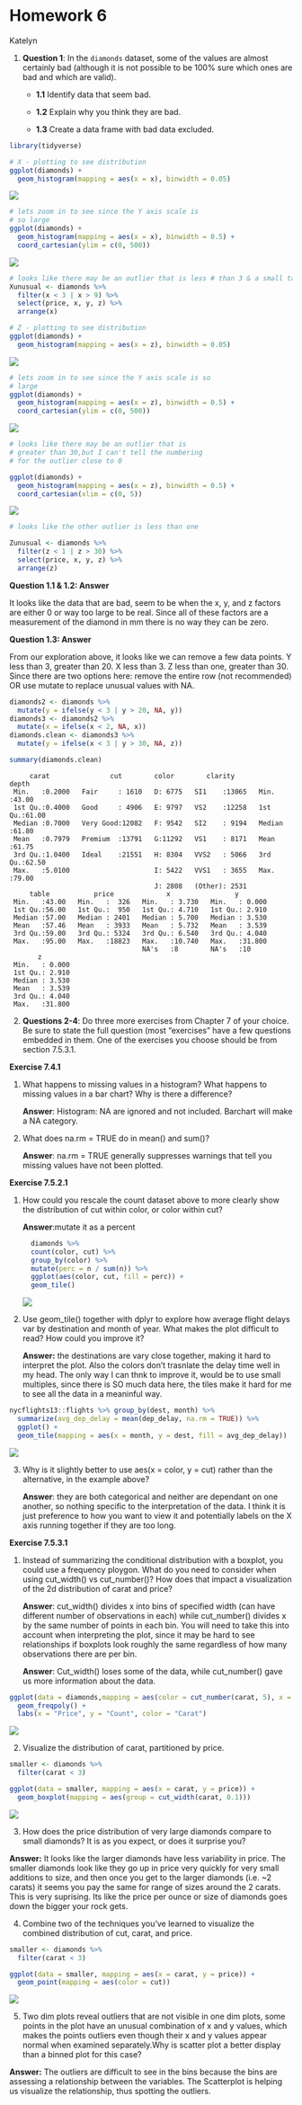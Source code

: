 Homework 6
================
Katelyn

1.  **Question 1**: In the `diamonds` dataset, some of the values are
    almost certainly bad (although it is not possible to be 100% sure
    which ones are bad and which are valid).

    -   **1.1** Identify data that seem bad.

    -   **1.2** Explain why you think they are bad.

    -   **1.3** Create a data frame with bad data excluded.

``` r
library(tidyverse)

# X - plotting to see distribution 
ggplot(diamonds) + 
  geom_histogram(mapping = aes(x = x), binwidth = 0.05)
```

![](hmk_06_files/figure-gfm/unnamed-chunk-1-1.png)

``` r
# lets zoom in to see since the Y axis scale is  
# so large 
ggplot(diamonds) + 
  geom_histogram(mapping = aes(x = x), binwidth = 0.5) +
  coord_cartesian(ylim = c(0, 500))
```

![](hmk_06_files/figure-gfm/unnamed-chunk-1-2.png)

``` r
# looks like there may be an outlier that is less # than 3 & a small tail greater than 9, lets look 
Xunusual <- diamonds %>% 
  filter(x < 3 | x > 9) %>%
  select(price, x, y, z) %>%
  arrange(x)

# Z - plotting to see distribution 
ggplot(diamonds) + 
  geom_histogram(mapping = aes(x = z), binwidth = 0.05)
```

![](hmk_06_files/figure-gfm/unnamed-chunk-1-3.png)

``` r
# lets zoom in to see since the Y axis scale is so
# large 
ggplot(diamonds) + 
  geom_histogram(mapping = aes(x = z), binwidth = 0.5) +
  coord_cartesian(ylim = c(0, 500))
```

![](hmk_06_files/figure-gfm/unnamed-chunk-1-4.png)

``` r
# looks like there may be an outlier that is 
# greater than 30,but I can't tell the numbering
# for the outlier close to 0

ggplot(diamonds) + 
  geom_histogram(mapping = aes(x = z), binwidth = 0.5) +
  coord_cartesian(xlim = c(0, 5))
```

![](hmk_06_files/figure-gfm/unnamed-chunk-1-5.png)

``` r
# looks like the other outlier is less than one

Zunusual <- diamonds %>% 
  filter(z < 1 | z > 30) %>%
  select(price, x, y, z) %>%
  arrange(z)
```

**Question 1.1 & 1.2: Answer**

It looks like the data that are bad, seem to be when the x, y, and z
factors are either 0 or way too large to be real. Since all of these
factors are a measurement of the diamond in mm there is no way they can
be zero.

**Question 1.3: Answer**

From our exploration above, it looks like we can remove a few data
points. Y less than 3, greater than 20. X less than 3. Z less than one,
greater than 30. Since there are two options here: remove the entire row
(not recommended) OR use mutate to replace unusual values with NA.

``` r
diamonds2 <- diamonds %>% 
  mutate(y = ifelse(y < 3 | y > 20, NA, y))
diamonds3 <- diamonds2 %>% 
  mutate(x = ifelse(x < 2, NA, x))
diamonds.clean <- diamonds3 %>% 
  mutate(y = ifelse(x < 3 | y > 30, NA, z))

summary(diamonds.clean)
```

         carat               cut        color        clarity          depth      
     Min.   :0.2000   Fair     : 1610   D: 6775   SI1    :13065   Min.   :43.00  
     1st Qu.:0.4000   Good     : 4906   E: 9797   VS2    :12258   1st Qu.:61.00  
     Median :0.7000   Very Good:12082   F: 9542   SI2    : 9194   Median :61.80  
     Mean   :0.7979   Premium  :13791   G:11292   VS1    : 8171   Mean   :61.75  
     3rd Qu.:1.0400   Ideal    :21551   H: 8304   VVS2   : 5066   3rd Qu.:62.50  
     Max.   :5.0100                     I: 5422   VVS1   : 3655   Max.   :79.00  
                                        J: 2808   (Other): 2531                  
         table           price             x                y         
     Min.   :43.00   Min.   :  326   Min.   : 3.730   Min.   : 0.000  
     1st Qu.:56.00   1st Qu.:  950   1st Qu.: 4.710   1st Qu.: 2.910  
     Median :57.00   Median : 2401   Median : 5.700   Median : 3.530  
     Mean   :57.46   Mean   : 3933   Mean   : 5.732   Mean   : 3.539  
     3rd Qu.:59.00   3rd Qu.: 5324   3rd Qu.: 6.540   3rd Qu.: 4.040  
     Max.   :95.00   Max.   :18823   Max.   :10.740   Max.   :31.800  
                                     NA's   :8        NA's   :10      
           z         
     Min.   : 0.000  
     1st Qu.: 2.910  
     Median : 3.530  
     Mean   : 3.539  
     3rd Qu.: 4.040  
     Max.   :31.800  
                     

2.  **Questions 2-4**: Do three more exercises from Chapter 7 of your
    choice. Be sure to state the full question (most “exercises” have a
    few questions embedded in them. One of the exercises you choose
    should be from section 7.5.3.1.

**Exercise 7.4.1**

1.  What happens to missing values in a histogram? What happens to
    missing values in a bar chart? Why is there a difference?

    **Answer**: Histogram: NA are ignored and not included. Barchart
    will make a NA category.

2.  What does na.rm = TRUE do in mean() and sum()?

    **Answer**: na.rm = TRUE generally suppresses warnings that tell you
    missing values have not been plotted.

**Exercise 7.5.2.1**

1.  How could you rescale the count dataset above to more clearly show
    the distribution of cut within color, or color within cut?

    **Answer**:mutate it as a percent

    ``` r
      diamonds %>%
      count(color, cut) %>%
      group_by(color) %>%
      mutate(perc = n / sum(n)) %>%
      ggplot(aes(color, cut, fill = perc)) +
      geom_tile()
    ```

    ![](hmk_06_files/figure-gfm/unnamed-chunk-3-1.png)

2.  Use geom_tile() together with dplyr to explore how average flight
    delays var by destination and month of year. What makes the plot
    difficult to read? How could you improve it?

    **Answer:** the destinations are vary close together, making it hard
    to interpret the plot. Also the colors don’t trasnlate the delay
    time well in my head. The only way I can thnk to improve it, would
    be to use small multiples, since there is SO much data here, the
    tiles make it hard for me to see all the data in a meaninful way.

``` r
nycflights13::flights %>% group_by(dest, month) %>%
  summarize(avg_dep_delay = mean(dep_delay, na.rm = TRUE)) %>%
  ggplot() +
  geom_tile(mapping = aes(x = month, y = dest, fill = avg_dep_delay))
```

![](hmk_06_files/figure-gfm/unnamed-chunk-4-1.png)

3.  Why is it slightly better to use aes(x = color, y = cut) rather than
    the alternative, in the example above?

    **Answer**: they are both categorical and neither are dependant on
    one another, so nothing specific to the interpretation of the data.
    I think it is just preference to how you want to view it and
    potentially labels on the X axis running together if they are too
    long.

**Exercise 7.5.3.1**

1.  Instead of summarizing the conditional distribution with a boxplot,
    you could use a frequency ploygon. What do you need to consider when
    using cut_width() vs cut_number()? How does that impact a
    visualization of the 2d distribution of carat and price?

    **Answer**: cut_width() divides x into bins of specified width (can
    have different number of observations in each) while cut_number()
    divides x by the same number of points in each bin. You will need to
    take this into account when interpreting the plot, since it may be
    hard to see relationships if boxplots look roughly the same
    regardless of how many observations there are per bin.

    **Answer**: Cut_width() loses some of the data, while cut_number()
    gave us more information about the data.

``` r
ggplot(data = diamonds,mapping = aes(color = cut_number(carat, 5), x = price)) +
  geom_freqpoly() +
  labs(x = "Price", y = "Count", color = "Carat")
```

![](hmk_06_files/figure-gfm/unnamed-chunk-5-1.png)

2.  Visualize the distribution of carat, partitioned by price.

``` r
smaller <- diamonds %>% 
  filter(carat < 3) 

ggplot(data = smaller, mapping = aes(x = carat, y = price)) + 
  geom_boxplot(mapping = aes(group = cut_width(carat, 0.1)))
```

![](hmk_06_files/figure-gfm/unnamed-chunk-6-1.png)

3.  How does the price distribution of very large diamonds compare to
    small diamonds? It is as you expect, or does it surprise you?

**Answer:** It looks like the larger diamonds have less variability in
price. The smaller diamonds look like they go up in price very quickly
for very small additions to size, and then once you get to the larger
diamonds (i.e. \~2 carats) it seems you pay the same for range of sizes
around the 2 carats. This is very suprising. Its like the price per
ounce or size of diamonds goes down the bigger your rock gets.

4.  Combine two of the techniques you’ve learned to visualize the
    combined distribution of cut, carat, and price.

``` r
smaller <- diamonds %>% 
  filter(carat < 3) 

ggplot(data = smaller, mapping = aes(x = carat, y = price)) + 
  geom_point(mapping = aes(color = cut))
```

![](hmk_06_files/figure-gfm/unnamed-chunk-7-1.png)

5.  Two dim plots reveal outliers that are not visible in one dim plots,
    some points in the plot have an unusual combination of x and y
    values, which makes the points outliers even though their x and y
    values appear normal when examined separately.Why is scatter plot a
    better display than a binned plot for this case?

**Answer:** The outliers are difficult to see in the bins because the
bins are assessing a relationship between the variables. The Scatterplot
is helping us visualize the relationship, thus spotting the outliers.
